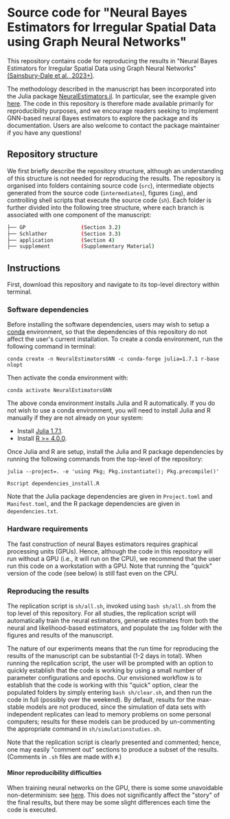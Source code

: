 # Source code for "Neural Bayes Estimators for Irregular Spatial Data using Graph Neural Networks"

This repository contains code for reproducing the results in "Neural Bayes Estimators for Irregular Spatial Data using Graph Neural Networks" [(Sainsbury-Dale et al., 2023+)](TODO).

The methodology described in the manuscript has been incorporated into the Julia package [NeuralEstimators.jl](https://github.com/msainsburydale/NeuralEstimators.jl). In particular, see the example given [here](https://msainsburydale.github.io/NeuralEstimators.jl/dev/workflow/examples/#Irregular-spatial-data). The code in this repository is therefore made available primarily for reproducibility purposes, and we encourage readers seeking to implement GNN-based neural Bayes estimators to explore the package and its documentation. Users are also welcome to contact the package maintainer if you have any questions!   

## Repository structure

We first briefly describe the repository structure, although an understanding of this structure is not needed for reproducing the results. The repository is organised into folders containing source code (`src`), intermediate objects generated from the source code (`intermediates`), figures (`img`), and controlling shell scripts that execute the source code (`sh`). Each folder is further divided into the following tree structure, where each branch is associated with one component of the manuscript:

```bash
├── GP                  (Section 3.2)
├── Schlather           (Section 3.3)
├── application         (Section 4)
├── supplement          (Supplementary Material)
```


## Instructions

First, download this repository and navigate to its top-level directory within terminal.

### Software dependencies

Before installing the software dependencies, users may wish to setup a [conda](https://docs.conda.io/projects/conda/en/latest/user-guide/install/linux.html) environment, so that the dependencies of this repository do not affect the user's current installation. To create a conda environment, run the following command in terminal:

```
conda create -n NeuralEstimatorsGNN -c conda-forge julia=1.7.1 r-base nlopt
```

Then activate the conda environment with:

```
conda activate NeuralEstimatorsGNN
```

The above conda environment installs Julia and R automatically. If you do not wish to use a conda environment, you will need to install Julia and R manually if they are not already on your system:  

- Install [Julia 1.7.1](https://julialang.org/downloads/).
- Install [R >= 4.0.0](https://www.r-project.org/).

Once Julia and R are setup, install the Julia and R package dependencies by running the following commands from the top-level of the repository:

```
julia --project=. -e 'using Pkg; Pkg.instantiate(); Pkg.precompile()'
```
```
Rscript dependencies_install.R
```

Note that the Julia package dependencies are given in `Project.toml` and `Manifest.toml`, and the R package dependencies are given in `dependencies.txt`.


### Hardware requirements

The fast construction of neural Bayes estimators requires graphical processing units (GPUs). Hence, although the code in this repository will run without a GPU (i.e., it will run on the CPU), we recommend that the user run this code on a workstation with a GPU. Note that running the "quick" version of the code (see below) is still fast even on the CPU.

### Reproducing the results

The replication script is `sh/all.sh`, invoked using `bash sh/all.sh` from the top level of this repository. For all studies, the replication script will automatically train the neural estimators, generate estimates from both the neural and likelihood-based estimators, and populate the `img` folder with the figures and results of the manuscript.

The nature of our experiments means that the run time for reproducing the results of the manuscript can be substantial (1-2 days in total). When running the replication script, the user will be prompted with an option to quickly establish that the code is working by using a small number of parameter configurations and epochs. Our envisioned workflow is to establish that the code is working with this "quick" option, clear the populated folders by simply entering `bash sh/clear.sh`, and then run the code in full (possibly over the weekend). By default, results for the max-stable models are not produced, since the simulation of data sets with independent replicates can lead to memory problems on some personal computers; results for these models can be produced by un-commenting the appropriate command in `sh/simulationstudies.sh`.

Note that the replication script is clearly presented and commented; hence, one may easily "comment out" sections to produce a subset of the results. (Comments in `.sh` files are made with `#`.)

#### Minor reproducibility difficulties

When training neural networks on the GPU, there is some some unavoidable non-determinism: see [here](https://discourse.julialang.org/t/flux-reproducibility-of-gpu-experiments/62092). This does not significantly affect the "story" of the final results, but there may be some slight differences each time the code is executed.
